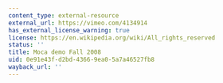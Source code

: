 ```yaml
---
content_type: external-resource
external_url: https://vimeo.com/4134914
has_external_license_warning: true
license: https://en.wikipedia.org/wiki/All_rights_reserved
status: ''
title: Moca demo Fall 2008
uid: 0e91e43f-d2bd-4366-9ea0-5a7a46527fb8
wayback_url: ''
---
```


